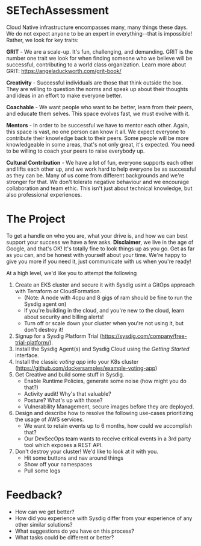 # SETechAssessment

Cloud Native infrastructure encompasses many, many things these days. We do not expect anyone to be an expert in everything--that is impossible! Rather, we look for key traits:

**GRIT** - We are a scale-up. It's fun, challenging, and demanding. GRIT is the number one trait we look for when finding someone who we believe will be successful, contributing to a world class organization.  Learn more about GRIT: https://angeladuckworth.com/grit-book/

**Creativity** - Successful individuals are those that think outside the box. They are willing to question the norms and speak up about their thoughts and ideas in an effort to make everyone better.

**Coachable** - We want people who want to be better, learn from their peers, and educate them selves. This space evolves fast, we must evolve with it.

**Mentors** - In order to be successful we have to mentor each other. Again, this space is vast, no one person can know it all. We expect everyone to contribute their knowledge back to their peers. Some people will be more knowledgeable in some areas, that's not only great, it's expected. You need to be willing to coach your peers to raise everybody up.

**Cultural Contribution** - We have a lot of fun, everyone supports each other and lifts each other up, and we work hard to help everyone be as successful as they can be. Many of us come from different backgrounds and we're stronger for that. We don't tolerate negative behaviour and we encourage collaboration and team ethic. This isn't just about technical knowledge, but also professional experiences.

# The Project

To get a handle on who you are, what your drive is, and how we can best support your success we have a few asks.  **Disclaimer**, we live in the age of Google, and that's OK! It's totally fine to look things up as you go. Get as far as you can, and be honest with yourself about your time. We're happy to give you more if you need it, just communicate with us when you're ready!  

At a high level, we'd like you to attempt the following

1. Create an EKS cluster and secure it with Sysdig usint a GitOps approach with Terraform or CloudFormation.
    - (Note: A node with 4cpu and 8 gigs of ram should be fine to run the Sysdig agent on)
    - If you're building in the cloud, and you're new to the cloud, learn about security and billing alerts!
    - Turn off or scale down your cluster when you're not using it, but don't destroy it!
2. Signup for a Sysdig Platform Trial (https://sysdig.com/company/free-trial-platform/).
3. Install the Sysdig Agent(s) and Sysdig Cloud using the *Getting Started* interface. 
4. Install the classic *voting app* into your K8s cluster (https://github.com/dockersamples/example-voting-app)
5. Get Creative and build some stuff in Sysdig. 
    - Enable Runtime Policies, generate some noise (how might you do that?)
    - Activity audit! Why's that valuable?
    - Posture? What's up with those?
    - Vulnerability Management, secure images before they are deployed.
6. Design and describe how to resolve the following use-cases prioritizing the usage of AWS services.
    - We want to retain events up to 6 months, how could we accomplish that?
    - Our DevSecOps team wants to receive critical events in a 3rd party tool which exposes a REST API.
7. Don't destroy your cluster! We'd like to look at it with you.
    - Hit some buttons and nav around things
    - Show off your namespaces
    - Pull some logs

# Feedback?  
- How can we get better?  
- How did you experience with Sysdig differ from your experience of any other similar solutions?  
- What suggestions do you have on this process?  
- What tasks could be different or better?  
